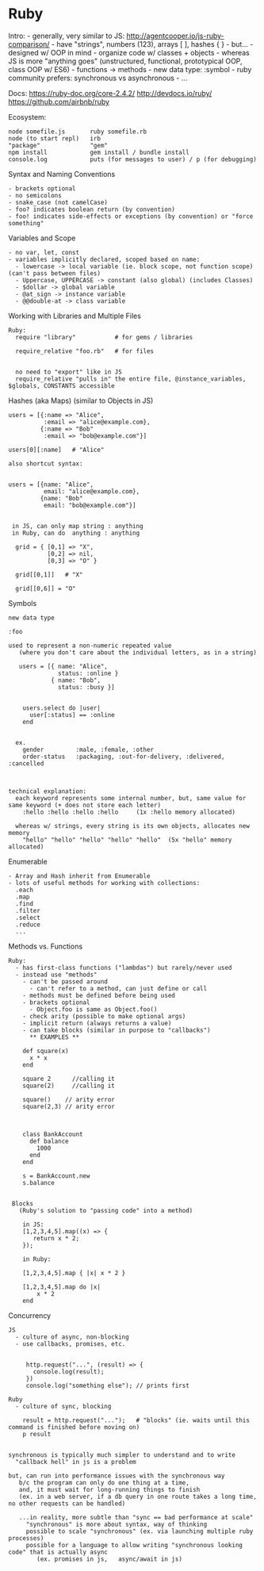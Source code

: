 # Ruby

   Intro:
    - generally, very similar to JS: http://agentcooper.io/js-ruby-comparison/
    - have "strings", numbers (123), arrays [ ], hashes { }
    - but...
        - designed w/ OOP in mind
          - organize code w/ classes + objects
          - whereas JS is more "anything goes" (unstructured, functional, prototypical OOP, class OOP w/ ES6)
        - functions -> methods
        - new data type: :symbol
        - ruby community prefers: synchronous vs asynchronous
        - ...
  

  Docs:
    https://ruby-doc.org/core-2.4.2/
    http://devdocs.io/ruby/
    https://github.com/airbnb/ruby


  Ecosystem:

    node somefile.js       ruby somefile.rb
    node (to start repl)   irb
    "package"              "gem"
    npm install            gem install / bundle install
    console.log            puts (for messages to user) / p (for debugging)


  Syntax and Naming Conventions

    - brackets optional
    - no semicolons
    - snake_case (not camelCase)
    - foo? indicates boolean return (by convention)
    - foo! indicates side-effects or exceptions (by convention) or "force something"


  Variables and Scope

    - no var, let, const
    - variables implicitly declared, scoped based on name:
      - lowercase -> local variable (ie. block scope, not function scope) (can't pass between files)
      - Uppercase, UPPERCASE -> constant (also global) (includes Classes)
      - $dollar -> global variable
      - @at_sign -> instance variable
      - @@double-at -> class variable


  Working with Libraries and Multiple Files

    Ruby:
      require "library"           # for gems / libraries

      require_relative "foo.rb"   # for files

     
      no need to "export" like in JS
      require_relative "pulls in" the entire file, @instance_variables, $globals, CONSTANTS accessible



  Hashes  (aka Maps)  (similar to Objects in JS)

    users = [{:name => "Alice",
              :email => "alice@example.com},
             {:name => "Bob"
              :email => "bob@example.com"}]

    users[0][:name]   # "Alice"

    also shortcut syntax:


    users = [{name: "Alice",
              email: "alice@example.com},
             {name: "Bob"
              email: "bob@example.com"}]


     in JS, can only map string : anything
     in Ruby, can do  anything : anything

      grid = { [0,1] => "X",
               [0,2] => nil,
               [0,3] => "O" }

      grid[[0,1]]   # "X"

      grid[[0,6]] = "O"


  Symbols

    new data type

    :foo

    used to represent a non-numeric repeated value 
       (where you don't care about the individual letters, as in a string)

       users = [{ name: "Alice",
                  status: :online }
                { name: "Bob",
                  status: :busy }]


        users.select do |user|
          user[:status] == :online
        end


      ex. 
        gender         :male, :female, :other
        order-status   :packaging, :out-for-delivery, :delivered, :cancelled



    technical explanation:
      each keyword represents some internal number, but, same value for same keyword (+ does not store each letter)
        :hello :hello :hello :hello     (1x :hello memory allocated)

      whereas w/ strings, every string is its own objects, allocates new memory
        "hello" "hello" "hello" "hello" "hello"  (5x "hello" memory allocated)



  Enumerable 

    - Array and Hash inherit from Enumerable
    - lots of useful methods for working with collections:
      .each
      .map
      .find
      .filter
      .select
      .reduce
      ...


  Methods vs. Functions

    Ruby: 
      - has first-class functions ("lambdas") but rarely/never used
      - instead use "methods"
        - can't be passed around
          - can't refer to a method, can just define or call
        - methods must be defined before being used
        - brackets optional
          - Object.foo is same as Object.foo()
        - check arity (possible to make optional args)
        - implicit return (always returns a value)
        - can take blocks (similar in purpose to "callbacks")
          ** EXAMPLES **

        def square(x)
          x * x
        end

        square 2      //calling it
        square(2)     //calling it

        square()    // arity error
        square(2,3) // arity error



        class BankAccount
          def balance
            1000
          end
        end

        s = BankAccount.new
        s.balance

        
     Blocks
       (Ruby's solution to "passing code" into a method)
          
        in JS:
        [1,2,3,4,5].map((x) => {
           return x * 2;
        });

        in Ruby:

        [1,2,3,4,5].map { |x| x * 2 }

        [1,2,3,4,5].map do |x|
            x * 2
        end



  Concurrency

    JS 
      - culture of async, non-blocking
      - use callbacks, promises, etc.

      
         http.request("...", (result) => {  
           console.log(result); 
         })
         console.log("something else"); // prints first

    Ruby
      - culture of sync, blocking

        result = http.request("...");   # "blocks" (ie. waits until this command is finished before moving on) 
        p result


    synchronous is typically much simpler to understand and to write
      "callback hell" in js is a problem

    but, can run into performance issues with the synchronous way 
       b/c the program can only do one thing at a time, 
       and, it must wait for long-running things to finish
       (ex. in a web server, if a db query in one route takes a long time, no other requests can be handled)
       
       ...in reality, more subtle than "sync == bad performance at scale"
         "synchronous" is more about syntax, way of thinking
         possible to scale "synchronous" (ex. via launching multiple ruby processes)
         possible for a language to allow writing "synchronous looking code" that is actually async
            (ex. promises in js,   async/await in js)
